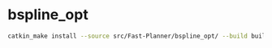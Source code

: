 # bspline_opt

```bash
catkin_make install --source src/Fast-Planner/bspline_opt/ --build build/bspline_opt/
```
